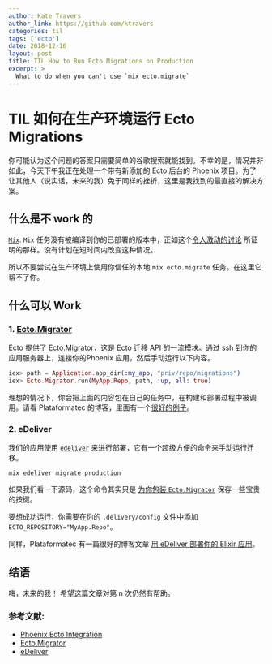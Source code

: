 ```yaml
---
author: Kate Travers
author_link: https://github.com/ktravers
categories: til
tags: ['ecto']
date: 2018-12-16
layout: post
title: TIL How to Run Ecto Migrations on Production
excerpt: >
  What to do when you can't use `mix ecto.migrate`
---
```


# TIL 如何在生产环境运行 Ecto Migrations

你可能认为这个问题的答案只需要简单的谷歌搜索就能找到。不幸的是，情况并非如此，今天下午我正在处理一个带有新添加的 Ecto 后台的 Phoenix 项目。为了让其他人（说实话，未来的我）免于同样的挫折，这里是我找到的最直接的解决方案。

## 什么是不 work 的

[`Mix`](https://elixirschool.com/lessons/basics/mix/). `Mix` 任务没有被编译到你的已部署的版本中，正如这个[令人激动的讨论](https://github.com/bitwalker/exrm/issues/67) 所证明的那样。没有计划在短时间内改变这种情况。

所以不要尝试在生产环境上使用你信任的本地 `mix ecto.migrate` 任务。在这里它帮不了你。
## 什么可以 Work

### 1. [Ecto.Migrator](https://hexdocs.pm/ecto/Ecto.Migrator.html)

Ecto 提供了 [Ecto.Migrator](https://hexdocs.pm/ecto/Ecto.Migrator.html)，这是 Ecto 迁移 API 的一流模块。通过 ssh 到你的应用服务器上，连接你的Phoenix 应用，然后手动运行以下内容。

```elixir
iex> path = Application.app_dir(:my_app, "priv/repo/migrations")
iex> Ecto.Migrator.run(MyApp.Repo, path, :up, all: true)
```

理想的情况下，你会把上面的内容包在自己的任务中，在构建和部署过程中被调用。请看 Plataformatec 的博客，里面有一个[很好的例子](http://blog.plataformatec.com.br/2016/04/running-migration-in-an-exrm-release/)。

### 2. eDeliver

我们的应用使用 [`edeliver`](https://github.com/edeliver/edeliver) 来进行部署，它有一个超级方便的命令来手动运行迁移。

```shell
mix edeliver migrate production
```

如果我们看一下源码，这个命令其实只是 [为你包装 `Ecto.Migrator`](https://github.com/edeliver/edeliver/blob/963610a90f67fc3671127e64df37a67ec365ef5b/lib/edeliver.ex#L124) 保存一些宝贵的按键。

要想成功运行，你需要在你的 `.delivery/config` 文件中添加 `ECTO_REPOSITORY="MyApp.Repo"`。

同样，Plataformatec 有一篇很好的博客文章 [用 eDeliver 部署你的 Elixir 应用](http://blog.plataformatec.com.br/2016/06/deploying-elixir-applications-with-edeliver/)。

## 结语

嗨，未来的我！ 希望这篇文章对第 n 次仍然有帮助。

### 参考文献:

- [Phoenix Ecto Integration](https://github.com/phoenixframework/phoenix_ecto)
- [Ecto.Migrator](https://hexdocs.pm/ecto_sql/Ecto.Migrator.html)
- [eDeliver](https://github.com/edeliver/edeliver)
